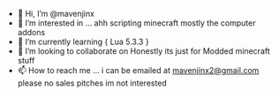 - 👋 Hi, I’m @mavenjinx
- 👀 I’m interested in ... ahh scripting minecraft mostly the computer addons 
- 🌱 I’m currently learning { Lua 5.3.3 }
- 💞️ I’m looking to collaborate on  Honestly its just for Modded minecraft stuff 
- 📫 How to reach me ... i can be emailed at mavenjinx2@gmail.com please no sales pitches im not interested

<!---
mavenjinx/mavenjinx is a ✨ special ✨ repository because its `README.md` (this file) appears on your GitHub profile.
You can click the Preview link to take a look at your changes.
--->
